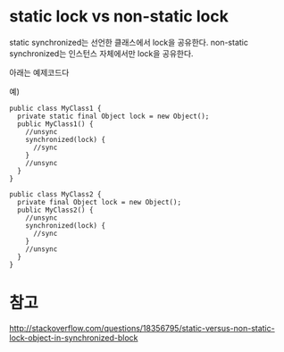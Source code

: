 # static lock vs non-static lock


static synchronized는  선언한 클래스에서 lock을 공유한다.
non-static synchronized는 인스턴스 자체에서만 lock을 공유한다.

아래는 예제코드다 

예) 

```
public class MyClass1 {
  private static final Object lock = new Object();
  public MyClass1() {
    //unsync
    synchronized(lock) {
      //sync
    }
    //unsync
  }
}
```


```
public class MyClass2 {
  private final Object lock = new Object();
  public MyClass2() {
    //unsync
    synchronized(lock) {
      //sync
    }
    //unsync
  }
}
```

# 참고 

http://stackoverflow.com/questions/18356795/static-versus-non-static-lock-object-in-synchronized-block
